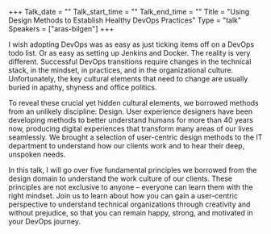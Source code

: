+++
Talk_date = ""
Talk_start_time = ""
Talk_end_time = ""
Title = "Using Design Methods to Establish Healthy DevOps Practices"
Type = "talk"
Speakers = ["aras-bilgen"]
+++

I wish adopting DevOps was as easy as just ticking items off on a DevOps todo list. Or as easy as setting up Jenkins and Docker. The reality is very different. Successful DevOps transitions require changes in the technical stack, in the mindset, in practices, and in the organizational culture. Unfortunately, the key cultural elements that need to change are usually buried in apathy, shyness and office politics.

To reveal these crucial yet hidden cultural elements, we borrowed methods from an unlikely discipline: Design. User experience designers have been developing methods to better understand humans for more than 40 years now, producing digital experiences that transform many areas of our lives seamlessly. We brought a selection of user-centric design methods to the IT department to understand how our clients work and to hear their deep, unspoken needs.

In this talk, I will go over five fundamental principles we borrowed from the design domain to understand the work culture of our clients. These principles are not exclusive to anyone – everyone can learn them with the right mindset. Join us to learn about how you can gain a user-centric perspective to understand technical organizations through creativity and without prejudice, so that you can remain happy, strong, and motivated in your DevOps journey.
